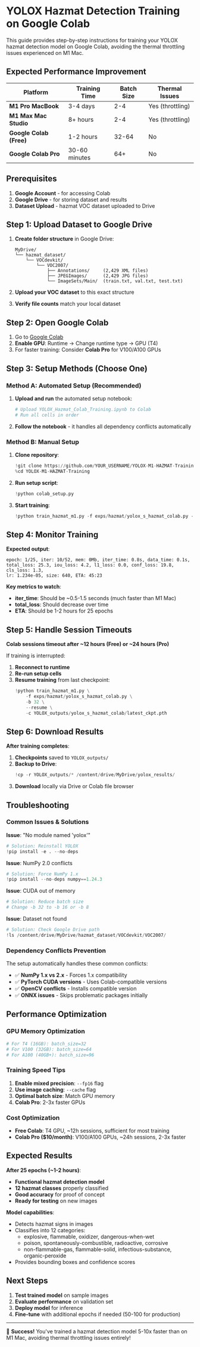 # YOLOX Hazmat Detection Training on Google Colab

This guide provides step-by-step instructions for training your YOLOX hazmat detection model on Google Colab, avoiding the thermal throttling issues experienced on M1 Mac.

## Expected Performance Improvement

| Platform | Training Time | Batch Size | Thermal Issues |
|----------|---------------|------------|----------------|
| **M1 Pro MacBook** | 3-4 days | 2-4 | Yes (throttling) |
| **M1 Max Mac Studio** | 8+ hours | 2-4 | Yes (throttling) |
| **Google Colab (Free)** | 1-2 hours | 32-64 | No |
| **Google Colab Pro** | 30-60 minutes | 64+ | No |

## Prerequisites

1. **Google Account** - for accessing Colab
2. **Google Drive** - for storing dataset and results
3. **Dataset Upload** - hazmat VOC dataset uploaded to Drive

## Step 1: Upload Dataset to Google Drive

1. **Create folder structure** in Google Drive:
   ```
   MyDrive/
   └── hazmat_dataset/
       └── VOCdevkit/
           └── VOC2007/
               ├── Annotations/     (2,429 XML files)
               ├── JPEGImages/      (2,429 JPG files)
               └── ImageSets/Main/  (train.txt, val.txt, test.txt)
   ```

2. **Upload your VOC dataset** to this exact structure
3. **Verify file counts** match your local dataset

## Step 2: Open Google Colab

1. Go to [Google Colab](https://colab.research.google.com/)
2. **Enable GPU**: Runtime → Change runtime type → GPU (T4)
3. For faster training: Consider **Colab Pro** for V100/A100 GPUs

## Step 3: Setup Methods (Choose One)

### Method A: Automated Setup (Recommended)

1. **Upload and run** the automated setup notebook:
   ```python
   # Upload YOLOX_Hazmat_Colab_Training.ipynb to Colab
   # Run all cells in order
   ```

2. **Follow the notebook** - it handles all dependency conflicts automatically

### Method B: Manual Setup

1. **Clone repository**:
   ```python
   !git clone https://github.com/YOUR_USERNAME/YOLOX-M1-HAZMAT-Training.git
   %cd YOLOX-M1-HAZMAT-Training
   ```

2. **Run setup script**:
   ```python
   !python colab_setup.py
   ```

3. **Start training**:
   ```python
   !python train_hazmat_m1.py -f exps/hazmat/yolox_s_hazmat_colab.py -b 32
   ```

## Step 4: Monitor Training

**Expected output**:
```
epoch: 1/25, iter: 10/52, mem: 0Mb, iter_time: 0.8s, data_time: 0.1s, 
total_loss: 25.3, iou_loss: 4.2, l1_loss: 0.0, conf_loss: 19.8, cls_loss: 1.3, 
lr: 1.234e-05, size: 640, ETA: 45:23
```

**Key metrics to watch**:
- **iter_time**: Should be ~0.5-1.5 seconds (much faster than M1 Mac)
- **total_loss**: Should decrease over time
- **ETA**: Should be 1-2 hours for 25 epochs

## Step 5: Handle Session Timeouts

**Colab sessions timeout after ~12 hours (Free) or ~24 hours (Pro)**

If training is interrupted:
1. **Reconnect to runtime**
2. **Re-run setup cells**
3. **Resume training** from last checkpoint:
   ```python
   !python train_hazmat_m1.py \
       -f exps/hazmat/yolox_s_hazmat_colab.py \
       -b 32 \
       --resume \
       -c YOLOX_outputs/yolox_s_hazmat_colab/latest_ckpt.pth
   ```

## Step 6: Download Results

**After training completes**:
1. **Checkpoints** saved to `YOLOX_outputs/`
2. **Backup to Drive**:
   ```python
   !cp -r YOLOX_outputs/* /content/drive/MyDrive/yolox_results/
   ```
3. **Download** locally via Drive or Colab file browser

## Troubleshooting

### Common Issues & Solutions

**Issue**: "No module named 'yolox'"
```python
# Solution: Reinstall YOLOX
!pip install -e . --no-deps
```

**Issue**: NumPy 2.0 conflicts
```python
# Solution: Force NumPy 1.x
!pip install --no-deps numpy==1.24.3
```

**Issue**: CUDA out of memory
```python
# Solution: Reduce batch size
# Change -b 32 to -b 16 or -b 8
```

**Issue**: Dataset not found
```python
# Solution: Check Google Drive path
!ls /content/drive/MyDrive/hazmat_dataset/VOCdevkit/VOC2007/
```

### Dependency Conflicts Prevention

The setup automatically handles these common conflicts:
- ✅ **NumPy 1.x vs 2.x** - Forces 1.x compatibility
- ✅ **PyTorch CUDA versions** - Uses Colab-compatible versions  
- ✅ **OpenCV conflicts** - Installs compatible version
- ✅ **ONNX issues** - Skips problematic packages initially

## Performance Optimization

### GPU Memory Optimization
```python
# For T4 (16GB): batch_size=32
# For V100 (32GB): batch_size=64  
# For A100 (40GB+): batch_size=96
```

### Training Speed Tips
1. **Enable mixed precision**: `--fp16` flag
2. **Use image caching**: `--cache` flag  
3. **Optimal batch size**: Match GPU memory
4. **Colab Pro**: 2-3x faster GPUs

### Cost Optimization
- **Free Colab**: T4 GPU, ~12h sessions, sufficient for most training
- **Colab Pro ($10/month)**: V100/A100 GPUs, ~24h sessions, 2-3x faster

## Expected Results

**After 25 epochs (~1-2 hours)**:
- **Functional hazmat detection model**
- **12 hazmat classes** properly classified
- **Good accuracy** for proof of concept
- **Ready for testing** on new images

**Model capabilities**:
- Detects hazmat signs in images
- Classifies into 12 categories:
  - explosive, flammable, oxidizer, dangerous-when-wet
  - poison, spontaneously-combustible, radioactive, corrosive
  - non-flammable-gas, flammable-solid, infectious-substance, organic-peroxide
- Provides bounding boxes and confidence scores

## Next Steps

1. **Test trained model** on sample images
2. **Evaluate performance** on validation set
3. **Deploy model** for inference
4. **Fine-tune** with additional epochs if needed (50-100 for production)

---

🎉 **Success!** You've trained a hazmat detection model 5-10x faster than on M1 Mac, avoiding thermal throttling issues entirely!